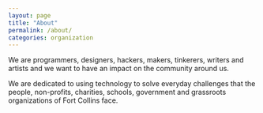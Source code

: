 ```yaml
---
layout: page
title: "About"
permalink: /about/
categories: organization
---
```


We are programmers, designers, hackers, makers, tinkerers, writers and artists and we want to have an impact on the community around us.


We are dedicated to using technology to solve everyday challenges that the people, non-profits, charities, schools, government and grassroots organizations of Fort Collins face.
